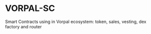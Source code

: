 # VORPAL-SC
Smart Contracts using in Vorpal ecosystem: token, sales, vesting, dex factory and router
